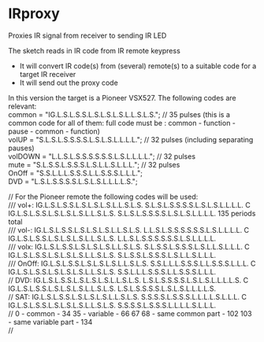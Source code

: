 IRproxy  
=======  
  
Proxies IR signal from receiver to sending IR LED  
  
The sketch reads in IR code from IR remote keypress  
- It will convert IR code(s) from (several) remote(s) to a suitable code for a target IR receiver  
- It will send out the proxy code  
  
In this version the target is a Pioneer VSX527. The following codes are relevant:  
common = "IG.L.S.L.S.S.L.S.L.S.L.S.L.L.S.L.S.";    // 35 pulses (this is a common code for all of them: full code must be : common - function - pause - common - function)  
volUP = "S.L.S.L.S.S.S.S.L.S.L.S.L.L.L.L.";       // 32 pulses  (including separating pauses)   
volDOWN = "L.L.S.L.S.S.S.S.S.S.L.S.L.L.L.L.";       // 32 pulses  
mute = "S.L.S.S.L.S.S.S.L.S.L.L.S.L.L.L.";       // 32 pulses  
OnOff = "S.S.L.L.L.S.S.S.L.L.S.S.S.L.L.L.";  
DVD = "L.S.L.S.S.S.S.L.S.L.S.L.L.L.L.S.";  
  
  
// For the Pioneer remote the following codes will be used:  
/// vol+:           IG.L.S.L.S.S.L.S.L.S.L.S.L.L.S.L.S. S.L.S.L.S.S.S.S.L.S.L.S.L.L.L.L. C IG.L.S.L.S.S.L.S.L.S.L.S.L.L.S.L.S. S.L.S.L.S.S.S.S.L.S.L.S.L.L.L.L.  135 periods total  
/// vol-:           IG.L.S.L.S.S.L.S.L.S.L.S.L.L.S.L.S. L.L.S.L.S.S.S.S.S.S.L.S.L.L.L.L. C IG.L.S.L.S.S.L.S.L.S.L.S.L.L.S.L.S. L.L.S.L.S.S.S.S.S.S.L.S.L.L.L.L.  
/// volx:           IG.L.S.L.S.S.L.S.L.S.L.S.L.L.S.L.S. S.L.S.S.L.S.S.S.L.S.L.L.S.L.L.L. C IG.L.S.L.S.S.L.S.L.S.L.S.L.L.S.L.S. S.L.S.S.L.S.S.S.L.S.L.L.S.L.L.L.  
/// OnOff:          IG.L.S.L.S.S.L.S.L.S.L.S.L.L.S.L.S. S.S.L.L.L.S.S.S.L.L.S.S.S.L.L.L. C IG.L.S.L.S.S.L.S.L.S.L.S.L.L.S.L.S. S.S.L.L.L.S.S.S.L.L.S.S.S.L.L.L.  
//  DVD:            IG.L.S.L.S.S.L.S.L.S.L.S.L.L.S.L.S. L.S.L.S.S.S.S.L.S.L.S.L.L.L.L.S. C IG.L.S.L.S.S.L.S.L.S.L.S.L.L.S.L.S. L.S.L.S.S.S.S.L.S.L.S.L.L.L.L.S.  
//  SAT:            IG.L.S.L.S.S.L.S.L.S.L.S.L.L.S.L.S. S.S.S.S.L.S.S.S.L.L.L.L.S.L.L.L. C IG.L.S.L.S.S.L.S.L.S.L.S.L.L.S.L.S. S.S.S.S.L.S.S.S.L.L.L.L.S.L.L.L.  
//                         0 - common - 34                     35 - variable - 66      67     68 - same common part - 102     103 -  same variable part - 134  
//  



